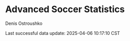 # Advanced Soccer Statistics
Denis Ostroushko

<!-- gfm -->

Last successful data update: 2025-04-06 10:17:10 CST
